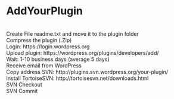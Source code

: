 # AddYourPlugin
<br>
Create File readme.txt and move it to the plugin folder
<br>
Compress the plugin (.Zip)
<br>
Login: https://login.wordpress.org
<br>
Upload plugin: https://wordpress.org/plugins/developers/add/
<br>
Wait: 1-10 business days (average 5 days)
<br>
Receive email from WordPress
<br>
Copy address SVN: http://plugins.svn.wordpress.org/your-plugin/
<br>
Install TortoiseSVN: http://tortoisesvn.net/downloads.html
<br>
SVN Checkout
<br>
SVN Commit
